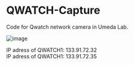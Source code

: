 # QWATCH-Capture
Code for Qwatch network camera in Umeda Lab.

![image](https://user-images.githubusercontent.com/64144764/202359497-b564c99b-ef2f-4c41-a037-a2d3f748ef56.png)

IP adress of QWATCH1: 133.91.72.32
<br>
IP adress of QWATCH1: 133.91.72.35
